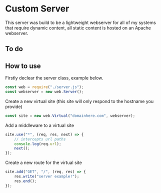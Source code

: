 # Custom Server
This server was build to be a lightweight webserver for all of my systems that require dynamic content, all static content is hosted on an Apache webserver.

## To do

## How to use
Firstly declear the server class, example below.
```javascript
const web = require("./server.js");
const webserver = new web.Server();
```
Create a new virtual site (this site will only respond to the hostname you provide)
```javascript
const site = new web.Virtual("domainhere.com", webserver);
```
Add a middleware to a virtual site
```javascript
site.use("*", (req, res, next) => {
    // intercepts url paths
    console.log(req.url);
    next();
});
```
Create a new route for the virtual site
```javascript
site.add("GET", "/", (req, res) => {
    res.write("server example!");
    res.end();
});
```